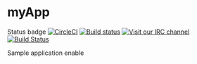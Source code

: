 # myApp

Status badge
[![CircleCI](https://circleci.com/gh/dslzuha/myApp/tree/circleci-project-setup.svg?style=svg)](https://circleci.com/gh/dslzuha/myApp/tree/circleci-project-setup)      [![Build status](https://ci.appveyor.com/api/projects/status/1j46rk2nw5conheh?svg=true)](https://ci.appveyor.com/project/dslzuha/myapp)       [![Visit our IRC channel](https://kiwiirc.com/buttons/irc.kiwiirc.com/dslgrbd.png)](https://kiwiirc.com/client/irc.kiwiirc.com/?nick=dslzuha|?&theme=basic#dslgrbd)      [![Build Status](https://travis-ci.com/dslzuha/myApp.svg?branch=gh-pages)](https://travis-ci.com/dslzuha/myApp)

Sample application enable

